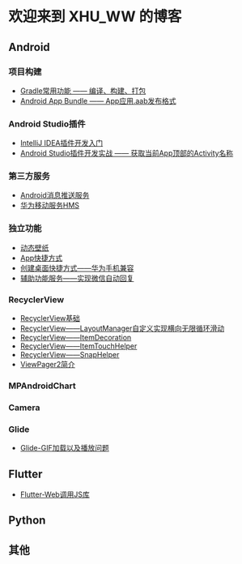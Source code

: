 # 欢迎来到 XHU_WW 的博客

## Android

### 项目构建
 - [Gradle常用功能 —— 编译、构建、打包](./gradle/gradle的简单使用.md)
 - [Android App Bundle —— App应用.aab发布格式](./android/project/AndroidAppBundle.md)
 
### Android Studio插件
 - [IntelliJ IDEA插件开发入门](https://blog.csdn.net/ww897532167/article/details/105878955)
 - [Android Studio插件开发实战 —— 获取当前App顶部的Activity名称](https://blog.csdn.net/ww897532167/article/details/105882890)

### 第三方服务
 - [Android消息推送服务](./android/mobile_service/android_cloud_message.md)
 - [华为移动服务HMS](./android/mobile_service/hms.md)
 
### 独立功能
 - [动态壁纸](./android/mobile_service/hms.md)
 - [App快捷方式](./android/mobile_service/hms.md)
 - [创建桌面快捷方式——华为手机兼容](./android/separate_function/创建桌面快捷方式之兼容华为手机.md)
 - [辅助功能服务——实现微信自动回复](./android/mobile_service/hms.md)
 
### RecyclerView

 - [RecyclerView基础][1]
 - [RecyclerView——LayoutManager自定义实现横向无限循环滑动][2] 
 - [RecyclerView——ItemDecoration][3] 
 - [RecyclerView——ItemTouchHelper][3] 
 - [RecyclerView——SnapHelper][3] 
 - [ViewPager2简介][3] 

### MPAndroidChart

### Camera

### Glide
- [Glide-GIF加载以及播放问题][4]

## Flutter

 - [Flutter-Web调用JS库][3] 
 
## Python

## 其他


  [1]: https://blog.csdn.net/ww897532167/article/details/85868622
  [2]: /android/recyclerview/RecyclerView-LayoutManager自定义实现横向无限循环滑动.md
  [3]: https://blog.csdn.net/ww897532167/article/details/86187058
  [4]: /android/glide/Android-Glide-GIF加载以及播放问题.md

